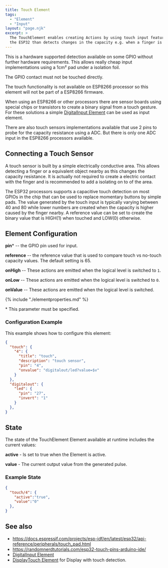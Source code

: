 ```yaml
---
title: Touch Element
tags:
  - "Element"
  - "Input"
layout: "page.njk"
excerpt: >
  The TouchElement enables creating Actions by using touch input feature of
  the ESP32 than detects changes in the capacity e.g. when a finger is nearby. 
---
```


This is a hardware supported detection available on some GPIO without further hardware requirements.
This allows really cheap input implementations using a 1cm² pad under a isolation foil.

The GPIO contact must not be touched directly.

The touch functionality is not available on ESP8266 processor so this element will not be part of a ESP8266 firmware.

When using an ESP8266 or other processors there are sensor boards using special chips or
transistors to create a binary signal from a touch gesture. For these solutions a simple
[DigitalInput Element] can be used as input element.

There are also touch sensors implementations available that use 2 pins to probe for the capacity
resistance using a ADC. But there is only one ADC input in the ESP8266 processors available.


## Connecting a Touch Sensor

A touch sensor is built by a simple electrically conductive area.
This allows detecting a finger or a equivalent object nearby as this changes the capacity resistance.
It is actually not required to create a electric contact with the finger and is recommended to add a isolating on to of the area.

The ESP32 processors supports a capacitive touch detection on most GPIOs in the chip
that can be used to replace momentary buttons by simple pads. The value generated by the touch input is typically varying between 40 and 80 while
lower numbers are created when the capacity is higher caused by the finger nearby.
A reference value can be set to create the binary value that is HIGH(1) when touched and LOW(0) otherwise.


## Element Configuration

<object data="/element.svg?touch" type="image/svg+xml"></object>

**pin**\* -- the GPIO pin used for input.

**reference** -- the reference value that is used to compare touch vs no-touch capacity values. The default setting is 65.

**onHigh** -- These actions are emitted when the logical level is switched to `1`.

**onLow** -- These actions are emitted when the logical level is switched to `0`.

**onValue** -- These actions are emitted when the logical level is switched.

{% include "./elementproperties.md" %}

\* This parameter must be specified.


### Configuration Example

This example shows how to configure this element:

``` json
{
  "touch": {
    "4": {
      "title": "touch",
      "description": "touch sensor",
      "pin": "4",
      "onvalue": "digitalout/led?value=$v"
    }
  },
  "digitalout": {
    "led": {
      "pin": "27",
      "invert": "1"
    }
  },
}
```


## State

The state of the TouchElement Element available at runtime includes the current values:

**active** - Is set to true when the Element is active.

**value** - The current output value from the generated pulse.


### Example State

``` json
{
  "touch/4": {
    "active":"true",
    "value":"0"
  },
}
```


## See also

* <https://docs.espressif.com/projects/esp-idf/en/latest/esp32/api-reference/peripherals/touch_pad.html>
* <https://randomnerdtutorials.com/esp32-touch-pins-arduino-ide/>
* [DigitalInput Element]
* [DisplayTouch Element](/elements/display/touch.md) for Display with touch detection.

[DigitalInput Element]: /elements/digitalin.md
